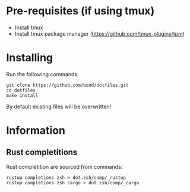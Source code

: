 # Pre-requisites (if using tmux)
- Install tmux
- Install tmux package manager (https://github.com/tmux-plugins/tpm)

# Installing
Run the following commands:

    git clone https://github.com/bond/dotfiles.git
    cd dotfiles
    make install


By default existing files will be overwritten!

# Information
## Rust completitions
Rust completition are sourced from commands:

    rustup completions zsh > dot.zsh/comp/_rustup
    rustup completions zsh cargo > dot.zsh/comp/_cargo
